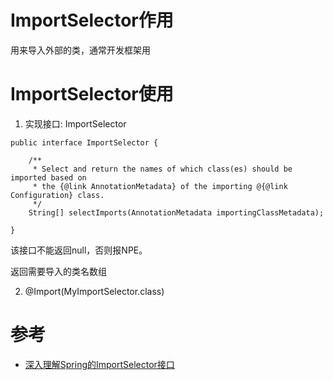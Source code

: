 # ImportSelector作用
用来导入外部的类，通常开发框架用

# ImportSelector使用


1. 实现接口: ImportSelector
```
public interface ImportSelector {

    /**
     * Select and return the names of which class(es) should be imported based on
     * the {@link AnnotationMetadata} of the importing @{@link Configuration} class.
     */
    String[] selectImports(AnnotationMetadata importingClassMetadata);

}
```
该接口不能返回null，否则报NPE。

返回需要导入的类名数组

2. @Import(MyImportSelector.class)

# 参考

- [深入理解Spring的ImportSelector接口](https://www.cnblogs.com/niechen/p/9262452.html)